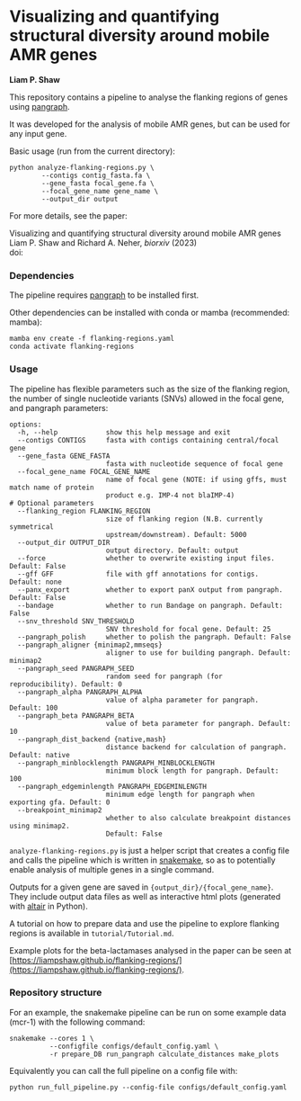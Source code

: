 # Visualizing and quantifying structural diversity around mobile AMR genes

__Liam P. Shaw__

This repository contains a pipeline to analyse the flanking regions of genes using [pangraph](https://github.com/neherlab/pangraph). 

It was developed for the analysis of mobile AMR genes, but can be used for any input gene. 

Basic usage (run from the current directory):

```
python analyze-flanking-regions.py \
        --contigs contig_fasta.fa \
        --gene_fasta focal_gene.fa \
        --focal_gene_name gene_name \
        --output_dir output
```

For more details, see the paper:

Visualizing and quantifying structural diversity around mobile AMR genes  
Liam P. Shaw and Richard A. Neher, *biorxiv* (2023)  
doi: []()

### Dependencies

The pipeline requires [pangraph](https://github.com/neherlab/pangraph) to be installed first. 

Other dependencies can be installed with conda or mamba (recommended: mamba):

```
mamba env create -f flanking-regions.yaml 
conda activate flanking-regions
```

### Usage

The pipeline has flexible parameters such as the size of the flanking region, the number of single nucleotide variants (SNVs) allowed in the focal gene, and pangraph parameters:


```
options:
  -h, --help            show this help message and exit
  --contigs CONTIGS     fasta with contigs containing central/focal gene
  --gene_fasta GENE_FASTA
                        fasta with nucleotide sequence of focal gene
  --focal_gene_name FOCAL_GENE_NAME
                        name of focal gene (NOTE: if using gffs, must match name of protein
                        product e.g. IMP-4 not blaIMP-4)
# Optional parameters
  --flanking_region FLANKING_REGION
                        size of flanking region (N.B. currently symmetrical
                        upstream/downstream). Default: 5000
  --output_dir OUTPUT_DIR
                        output directory. Default: output
  --force               whether to overwrite existing input files. Default: False
  --gff GFF             file with gff annotations for contigs. Default: none
  --panx_export         whether to export panX output from pangraph. Default: False
  --bandage             whether to run Bandage on pangraph. Default: False
  --snv_threshold SNV_THRESHOLD
                        SNV threshold for focal gene. Default: 25
  --pangraph_polish     whether to polish the pangraph. Default: False
  --pangraph_aligner {minimap2,mmseqs}
                        aligner to use for building pangraph. Default: minimap2
  --pangraph_seed PANGRAPH_SEED
                        random seed for pangraph (for reproducibility). Default: 0
  --pangraph_alpha PANGRAPH_ALPHA
                        value of alpha parameter for pangraph. Default: 100
  --pangraph_beta PANGRAPH_BETA
                        value of beta parameter for pangraph. Default: 10
  --pangraph_dist_backend {native,mash}
                        distance backend for calculation of pangraph. Default: native
  --pangraph_minblocklength PANGRAPH_MINBLOCKLENGTH
                        minimum block length for pangraph. Default: 100
  --pangraph_edgeminlength PANGRAPH_EDGEMINLENGTH
                        minimum edge length for pangraph when exporting gfa. Default: 0
  --breakpoint_minimap2
                        whether to also calculate breakpoint distances using minimap2.
                        Default: False

```

`analyze-flanking-regions.py` is just a helper script that creates a config file and calls the pipeline which is written in [snakemake](https://snakemake.readthedocs.io/en/stable/index.html), so as to potentially enable analysis of multiple genes in a single command. 

Outputs for a given gene are saved in `{output_dir}/{focal_gene_name}`. They include output data files as well as interactive html plots (generated with [altair](https://altair-viz.github.io/) in Python). 

A tutorial on how to prepare data and use the pipeline to explore flanking regions is available in `tutorial/Tutorial.md`.

Example plots for the beta-lactamases analysed in the paper can be seen at [https://liampshaw.github.io/flanking-regions/](https://liampshaw.github.io/flanking-regions/).

### Repository structure

For an example, the snakemake pipeline can be run on some example data (mcr-1) with the following command:

```
snakemake --cores 1 \
          --configfile configs/default_config.yaml \
          -r prepare_DB run_pangraph calculate_distances make_plots
```

Equivalently you can call the full pipeline on a config file with:

```
python run_full_pipeline.py --config-file configs/default_config.yaml
```




